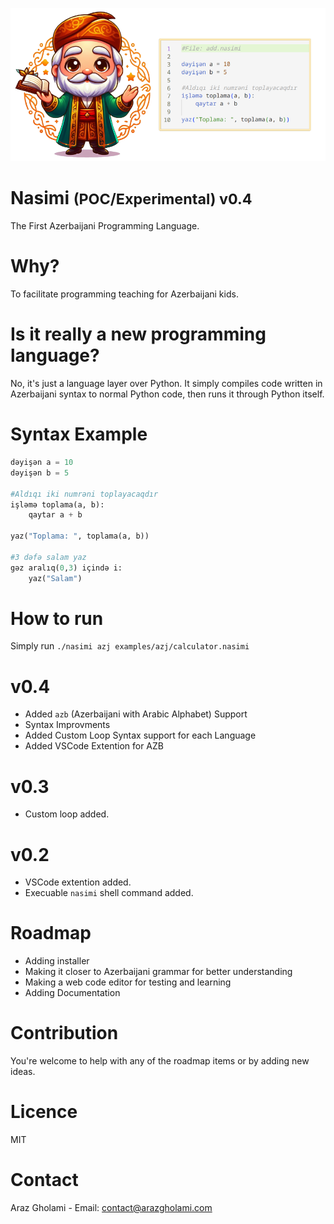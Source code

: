 <p align="center">
  <img src="nasimi.png" alt="Nasimi">
<h1>Nasimi <small>(POC/Experimental) v0.4</small></h1>
    The First Azerbaijani Programming Language.
</p>

# Why?
To facilitate programming teaching for Azerbaijani kids.

# Is it really a new programming language?
No, it's just a language layer over Python. It simply compiles code written in Azerbaijani syntax to normal Python code, then runs it through Python itself.

# Syntax Example
```python
dəyişən a = 10
dəyişən b = 5

#Aldıqı iki numrəni toplayacaqdır
işləmə toplama(a, b):
	qaytar a + b

yaz("Toplama: ", toplama(a, b))

#3 dəfə salam yaz
gəz aralıq(0,3) içində i:
	yaz("Salam")
```

# How to run
Simply run `./nasimi azj examples/azj/calculator.nasimi`

# v0.4
- Added `azb` (Azerbaijani with Arabic Alphabet) Support
- Syntax Improvments
- Added Custom Loop Syntax support for each Language
- Added VSCode Extention for AZB

# v0.3
- Custom loop added.

# v0.2
- VSCode extention added.
- Execuable `nasimi` shell command added.

# Roadmap
- Adding installer
- Making it closer to Azerbaijani grammar for better understanding
- Making a web code editor for testing and learning
- Adding Documentation

# Contribution
You're welcome to help with any of the roadmap items or by adding new ideas.

# Licence
MIT

# Contact 
Araz Gholami - Email: contact@arazgholami.com
